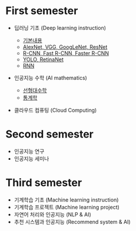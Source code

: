 # First semester 
* 딥러닝 기초 (Deep learning instruction)  
  * [기본내용](1/dl_instruction/Networks_summary/00_Basic/README.md)
  * [AlexNet, VGG, GoogLeNet, ResNet](1/dl_instruction/Networks_summary/01_AlexNet_VGG_GoogLeNet_ResNet/01_AlexNet_VGG_GoogleNet_ResNest.md)
  * [R-CNN, Fast R-CNN, Faster R-CNN](1/dl_instruction/Networks_summary/02_RCNN_FastRCNN_FasterRCNN/02_RCNN_FastRCNN_FasterRCNN.md)
  * [YOLO, RetinaNet](1/dl_instruction/Networks_summary/03_YOLO_RetinaNet/03_YOLO_RetinaNet.md)
  * [RNN](1/dl_instruction/Networks_summary/04_RNN/04_RNN.md)

* 인공지능 수학 (AI mathematics)
  * [선형대수학](1/ai_mathmatics/linear_algebra/README.md)
  * [통계학](1/ai_mathmatics/Statistics/README.md)

* 클라우드 컴퓨팅 (Cloud Computing)

# Second semester
* 인공지능 연구
* 인공지능 세미나

# Third semester
* 기계학습 기초 (Machine learning instruction)
* 기계학습 프로젝트 (Machine learning project)
* 자연어 처리와 인공지능 (NLP & AI)
* 추천 시스템과 인공지능 (Recommend system & AI)
